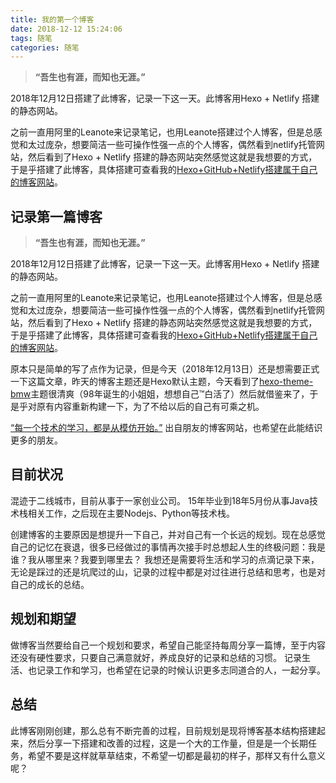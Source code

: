 ```yaml
---
title: 我的第一个博客
date: 2018-12-12 15:24:06
tags: 随笔
categories: 随笔
---
```


> **“吾生也有涯，而知也无涯。”**

2018年12月12日搭建了此博客，记录一下这一天。此博客用Hexo + Netlify 搭建的静态网站。

之前一直用阿里的Leanote来记录笔记，也用Leanote搭建过个人博客，但是总感觉和太过庞杂，想要简洁一些可操作性强一点的个人博客，偶然看到netlify托管网站，然后看到了Hexo + Netlify 搭建的静态网站突然感觉这就是我想要的方式，于是乎搭建了此博客，具体搭建可查看我的[Hexo+GitHub+Netlify搭建属于自己的博客网站](/20181216/cjpr1pe1r00025wui7jck58t9/)。

<!-- more -->
## 记录第一篇博客

> **“吾生也有涯，而知也无涯。”**

2018年12月12日搭建了此博客，记录一下这一天。此博客用Hexo + Netlify 搭建的静态网站。

之前一直用阿里的Leanote来记录笔记，也用Leanote搭建过个人博客，但是总感觉和太过庞杂，想要简洁一些可操作性强一点的个人博客，偶然看到netlify托管网站，然后看到了Hexo + Netlify 搭建的静态网站突然感觉这就是我想要的方式，于是乎搭建了此博客，具体搭建可查看我的[Hexo+GitHub+Netlify搭建属于自己的博客网站](/20181216/cjpr1pe1r00025wui7jck58t9/)。

原本只是简单的写了点作为记录，但是今天（2018年12月13日）还是想需要正式一下这篇文章，昨天的博客主题还是Hexo默认主题，今天看到了[hexo-theme-bmw](https://godbmw.com/)主题很清爽（98年诞生的小姐姐，想想自己™白活了）然后就借鉴来了，于是乎对原有内容重新构建一下，为了不给以后的自己有可乘之机。

[“每一个技术的学习，都是从模仿开始。”](https://www.loveinliuy.com/) 出自朋友的博客网站，也希望在此能结识更多的朋友。

## 目前状况

混迹于二线城市，目前从事于一家创业公司。
15年毕业到18年5月份从事Java技术栈相关工作，之后现在主要Nodejs、Python等技术栈。

创建博客的主要原因是想提升一下自己，并对自己有一个长远的规划。现在总感觉自己的记忆在衰退，很多已经做过的事情再次接手时总想起人生的终极问题：我是谁？我从哪里来？我要到哪里去？
我想还是需要将生活和学习的点滴记录下来，无论是踩过的还是坑爬过的山，记录的过程中都是对过往进行总结和思考，也是对自己的成长的总结。

## 规划和期望

做博客当然要给自己一个规划和要求，希望自己能坚持每周分享一篇博，至于内容还没有硬性要求，只要自己满意就好，养成良好的记录和总结的习惯。
记录生活、也记录工作和学习，也希望在记录的时候认识更多志同道合的人，一起分享。

## 总结

此博客刚刚创建，那么总有不断完善的过程，目前规划是现将博客基本结构搭建起来，然后分享一下搭建和改善的过程，这是一个大的工作量，但是是一个长期任务，希望不要是这样就草草结束，不希望一切都是最初的样子，那样又有什么意义呢？
